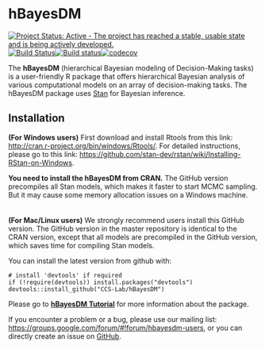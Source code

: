 
<!-- README.md is generated from README.Rmd. Please edit that file -->
hBayesDM
========

[![Project Status: Active - The project has reached a stable, usable
state and is being actively
developed.](http://www.repostatus.org/badges/latest/active.svg)](http://www.repostatus.org/#active)[![Build
Status](https://travis-ci.org/CCS-Lab/hBayesDM.svg?branch=master)](https://travis-ci.org/CCS-Lab/hBayesDM)[![Build
status](https://ci.appveyor.com/api/projects/status/hi3vp6ikm396pqcu?svg=true)](https://ci.appveyor.com/project/paulhendricks/hbayesdm)[![codecov](https://codecov.io/gh/CCS-Lab/hBayesDM/branch/master/graph/badge.svg)](https://codecov.io/gh/CCS-Lab/hBayesDM)

The **hBayesDM** (hierarchical Bayesian modeling of Decision-Making
tasks) is a user-friendly R package that offers hierarchical Bayesian
analysis of various computational models on an array of decision-making
tasks. The hBayesDM package uses [Stan](http://mc-stan.org/) for
Bayesian inference.

Installation
------------

**(For Windows users)** First download and install Rtools from this
link: <http://cran.r-project.org/bin/windows/Rtools/>. For detailed
instructions, please go to this link:
<https://github.com/stan-dev/rstan/wiki/Installing-RStan-on-Windows>.

**You need to install the hBayesDM from CRAN.** The GitHub version
precompiles all Stan models, which makes it faster to start MCMC
sampling. But it may cause some memory allocation issues on a Windows
machine.  
<br>
<br>
**(For Mac/Linux users)** We strongly recommend users install this
GitHub version. The GitHub version in the master repository is identical
to the CRAN version, except that all models are precompiled in the
GitHub version, which saves time for compiling Stan models.

You can install the latest version from github with:

    # install 'devtools' if required
    if (!require(devtools)) install.packages("devtools")  
    devtools::install_github("CCS-Lab/hBayesDM")

Please go to **[hBayesDM Tutorial](http://rpubs.com/CCSL/hBayesDM)** for
more information about the package.

If you encounter a problem or a bug, please use our mailing list:
<https://groups.google.com/forum/#!forum/hbayesdm-users>, or you can
directly create an issue on
[GitHub](https://github.com/CCS-Lab/hBayesDM/issues/new).
